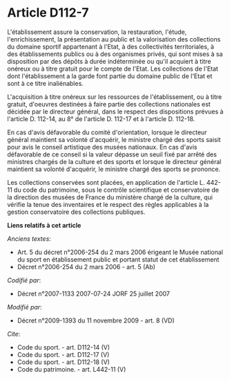 # Article D112-7

L'établissement assure la conservation, la restauration, l'étude, l'enrichissement, la présentation au public et la
valorisation des collections du domaine sportif appartenant à l'Etat, à des collectivités territoriales, à des établissements
publics ou à des organismes privés, qui sont mises à sa disposition par des dépôts à durée indéterminée ou qu'il acquiert à
titre onéreux ou à titre gratuit pour le compte de l'Etat. Les collections de l'Etat dont l'établissement a la garde font
partie du domaine public de l'Etat et sont à ce titre inaliénables.

L'acquisition à titre onéreux sur les ressources de l'établissement, ou à titre gratuit, d'oeuvres destinées à faire partie
des collections nationales est décidée par le directeur général, dans le respect des dispositions prévues à l'article D.
112-14, au 8° de l'article D. 112-17 et à l'article D. 112-18. 

En cas d'avis défavorable du comité d'orientation, lorsque le directeur général maintient sa volonté d'acquérir, le ministre
chargé des sports saisit pour avis le conseil artistique des musées nationaux. En cas d'avis défavorable de ce conseil si la
valeur dépasse un seuil fixé par arrêté des ministres chargés de la culture et des sports et lorsque le directeur général
maintient sa volonté d'acquérir, le ministre chargé des sports se prononce. 

Les collections conservées sont placées, en application de l'article L. 442-11 du code du patrimoine, sous le contrôle
scientifique et conservatoire de la direction des musées de France du ministère chargé de la culture, qui vérifie la tenue
des inventaires et le respect des règles applicables à la gestion conservatoire des collections publiques.

**Liens relatifs à cet article**

_Anciens textes_:

  - Art. 5 du décret n°2006-254 du 2 mars 2006 érigeant le Musée national du sport en établissement public et portant statut de cet établissement
  - Décret n°2006-254 du 2 mars 2006 - art. 5 (Ab)

_Codifié par_:

  - Décret n°2007-1133 2007-07-24 JORF 25 juillet 2007

_Modifié par_:

  - Décret n°2009-1393 du 11 novembre 2009 - art. 8 (VD)

_Cite_:

  - Code du sport. - art. D112-14 (V)
  - Code du sport. - art. D112-17 (V)
  - Code du sport. - art. D112-18 (V)
  - Code du patrimoine. - art. L442-11 (V)
